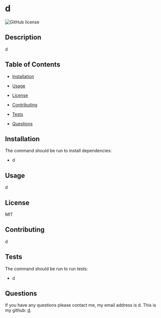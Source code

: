 
# d
![GitHub license](https://img.shields.io/badge/license-MIT-blue.svg)
## Description

d

## Table of Contents 

* [Installation](#installation)

* [Usage](#usage)

* [License](#license)

* [Contributing](#contributing)

* [Tests](#tests)

* [Questions](#questions)

## Installation

The command should be run to install dependencies:

* d

## Usage

d

## License

MIT
  
## Contributing

d

## Tests

The command should be run to run tests:

* d

## Questions

If you have any questions please contact me, my email address is d. 
This is my github: [d](https://github.com/d/).
  